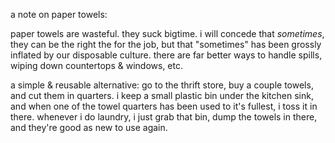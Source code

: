a note on paper towels:

paper towels are wasteful. they suck bigtime. i will concede that _sometimes_, they can be the right the for the job, but that "sometimes" has been grossly inflated by our disposable culture. there are far better ways to handle spills, wiping down countertops & windows, etc. 

a simple & reusable alternative: go to the thrift store, buy a couple towels, and cut them in quarters. i keep a small plastic bin under the kitchen sink, and when one of the towel quarters has been used to it's fullest, i toss it in there. whenever i do laundry, i just grab that bin, dump the towels in there, and they're good as new to use again.
